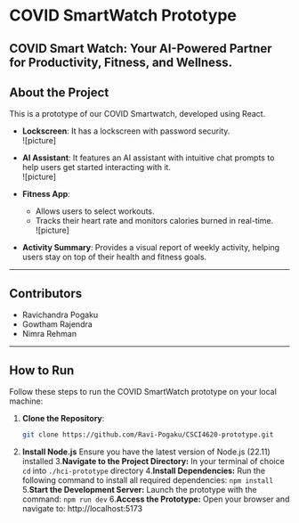 # COVID SmartWatch Prototype  

**COVID Smart Watch: Your AI-Powered Partner for Productivity, Fitness, and Wellness.** 
---
## About the Project  

This is a prototype of our COVID Smartwatch, developed using React.  

- **Lockscreen**: It has a lockscreen with password security.  
![picture]  

- **AI Assistant**: It features an AI assistant with intuitive chat prompts to help users get started interacting with it.  
![picture]  

- **Fitness App**:  
  - Allows users to select workouts.  
  - Tracks their heart rate and monitors calories burned in real-time.  
![picture]  

- **Activity Summary**: Provides a visual report of weekly activity, helping users stay on top of their health and fitness goals.  
---
## Contributors  

- Ravichandra Pogaku  
- Gowtham Rajendra  
- Nimra Rehman
---

## How to Run  

Follow these steps to run the COVID SmartWatch prototype on your local machine:  

1. **Clone the Repository**:  
   ```bash
   git clone https://github.com/Ravi-Pogaku/CSCI4620-prototype.git

2. **Install Node.js**
Ensure you have the latest version of Node.js (22.11) installed
3.**Navigate to the Project Directory:**
In your terminal of choice ```cd``` into ```./hci-prototype``` directory
4.**Install Dependencies:**
   Run the following command to install all required dependencies:
   ```npm install```
5.**Start the Development Server:**
Launch the prototype with the command:
```npm run dev```
6.**Access the Prototype:**
Open your browser and navigate to:
http://localhost:5173
